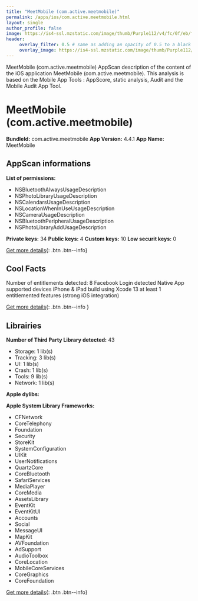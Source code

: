 ```yaml
---
title: "MeetMobile (com.active.meetmobile)"
permalink: /apps/ios/com.active.meetmobile.html
layout: single
author_profile: false
image: https://is4-ssl.mzstatic.com/image/thumb/Purple112/v4/fc/0f/eb/fc0febfe-8b33-78f9-9c5c-806fdbdecdb5/AppIcon-0-0-1x_U007emarketing-0-0-0-10-0-0-sRGB-0-0-0-GLES2_U002c0-512MB-85-220-0-0.png/512x512bb.jpg
header: 
     overlay_filter: 0.5 # same as adding an opacity of 0.5 to a black background
     overlay_image: https://is4-ssl.mzstatic.com/image/thumb/Purple112/v4/fc/0f/eb/fc0febfe-8b33-78f9-9c5c-806fdbdecdb5/AppIcon-0-0-1x_U007emarketing-0-0-0-10-0-0-sRGB-0-0-0-GLES2_U002c0-512MB-85-220-0-0.png/512x512bb.jpg
---
```

MeetMobile (com.active.meetmobile) AppScan description of the content of the iOS application MeetMobile (com.active.meetmobile). This analysis is based on the Mobile App Tools : AppScore, static analysis, Audit and the Mobile Audit App Tool.

# MeetMobile (com.active.meetmobile)

**BundleId:** com.active.meetmobile
**App Version:** 4.4.1
**App Name:** MeetMobile


## AppScan informations 

**List of permissions:** 
- NSBluetoothAlwaysUsageDescription
- NSPhotoLibraryUsageDescription
- NSCalendarsUsageDescription
- NSLocationWhenInUseUsageDescription
- NSCameraUsageDescription
- NSBluetoothPeripheralUsageDescription
- NSPhotoLibraryAddUsageDescription
  
  
**Private keys:** 34
**Public keys:** 4
**Custom keys:** 10
**Low securit keys:** 0
  
[Get more details](/pricing.html){: .btn .btn--info}

## Cool Facts

Number of entitlements detected: 8
Facebook Login detected
Native App
supported devices iPhone & iPad
build using Xcode 13
at least 1 entitlemented features (strong iOS integration)
  
[Get more details](/pricing.html){: .btn .btn--info }

## Librairies 
**Number of Third Party Library detected:** 43
- Storage: 1 lib(s)
- Tracking: 3 lib(s)
- UI: 1 lib(s)
- Crash: 1 lib(s)
- Tools: 9 lib(s)
- Network: 1 lib(s)


**Apple dylibs:**


**Apple System Library Frameworks:**
- CFNetwork
- CoreTelephony
- Foundation
- Security
- StoreKit
- SystemConfiguration
- UIKit
- UserNotifications
- QuartzCore
- CoreBluetooth
- SafariServices
- MediaPlayer
- CoreMedia
- AssetsLibrary
- EventKit
- EventKitUI
- Accounts
- Social
- MessageUI
- MapKit
- AVFoundation
- AdSupport
- AudioToolbox
- CoreLocation
- MobileCoreServices
- CoreGraphics
- CoreFoundation


  
[Get more details](/pricing.html){: .btn .btn--info}


